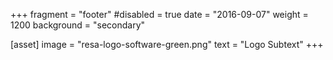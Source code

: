 +++
fragment = "footer"
#disabled = true
date = "2016-09-07"
weight = 1200
background = "secondary"

[asset]
  image = "resa-logo-software-green.png"
  text = "Logo Subtext"
+++
